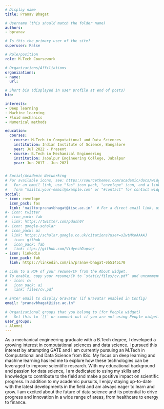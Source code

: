 ```yaml
---
# Display name
title: Pranav Bhagat

# Username (this should match the folder name)
authors:
- bpranav

# Is this the primary user of the site?
superuser: False

# Role/position
role: M.Tech Coursework

# Organizations/Affiliations
organizations:
- name: 
  url: 

# Short bio (displayed in user profile at end of posts)
bio: 

interests:
- Deep learning  
- Machine learning
- Fluid mechanics
- Numerical methods 

education:
  courses:
  - course: M.Tech in Computational and Data Sciences
    institution: Indian Institute of Science, Bangalore
    year: Jul 2022 - Present
  - course: B.Tech in Mechanical Engineering
    institution: Jabalpur Engineering College, Jabalpur
    year: Jun 2017 - Jun 2021


# Social/Academic Networking
# For available icons, see: https://sourcethemes.com/academic/docs/widgets/#icons
#   For an email link, use "fas" icon pack, "envelope" icon, and a link in the
#   form "mailto:your-email@example.com" or "#contact" for contact widget.
social:
- icon: envelope
  icon_pack: fas
  link: 'mailto:pranavbhagat@iisc.ac.in'  # For a direct email link, use "mailto:test@example.org".
#- icon: twitter
#  icon_pack: fab
#  link: https://twitter.com/pdash07
#- icon: google-scholar
#  icon_pack: ai
#  link: https://scholar.google.co.uk/citations?user=sIwtMXoAAAAJ
# - icon: github
#   icon_pack: fab
#   link: ttps://github.com/VidyeshDapse/ 
- icon: linkedin
  icon_pack: fab
  link: https://linkedin.com/in/pranav-bhagat-0b5145170

# Link to a PDF of your resume/CV from the About widget.
# To enable, copy your resume/CV to `static/files/cv.pdf` and uncomment the lines below.  
# - icon: cv
#   icon_pack: ai
#   link: files/cv.pdf

# Enter email to display Gravatar (if Gravatar enabled in Config)
email: "pranavbhagat@iisc.ac.in"
  
# Organizational groups that you belong to (for People widget)
#   Set this to `[]` or comment out if you are not using People widget.  
user_groups:
- Alumni
---
```


As a mechanical engineering graduate with a B.Tech degree, I developed a growing interest in computational sciences  and data science. I pursued this interest by attempting GATE and I am currently pursuing an M.Tech in Computational  and Data Science from IISc. 
My focus on deep learning and machine learning has led me to explore how these technologies can be leveraged to improve scientific research. With my educational background and passion for data science, I am dedicated to using my skills and knowledge to contribute to the field and make a positive impact on scientific progress.
In addition to my academic pursuits, I enjoy staying up-to-date with the latest developments in the field and am always eager to learn and grow. I am excited about the future of data science and its potential to drive progress and innovation in a wide range of areas, from healthcare to energy to finance.
